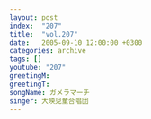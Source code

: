 ```yaml
---
layout: post
index:  "207"
title:  "vol.207"
date:   2005-09-10 12:00:00 +0300
categories: archive
tags: []
youtube: "207"
greetingM: 
greetingT: 
songName: ガメラマーチ
singer: 大映児童合唱団
---
```

